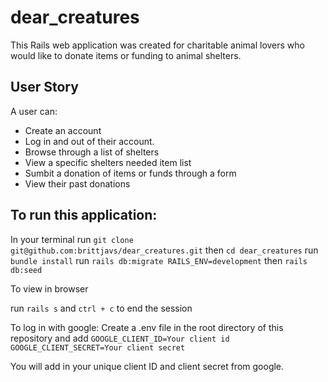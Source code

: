 # dear_creatures
This Rails web application was created for charitable animal lovers who would like to donate items or funding to animal shelters. 

## User Story
A user can: 
* Create an account
* Log in and out of their account. 
* Browse through a list of shelters
* View a specific shelters needed item list
* Sumbit a donation of items or funds through a form
* View their past donations 

## To run this application:
In your terminal
run ```git clone git@github.com:brittjavs/dear_creatures.git``` then ```cd dear_creatures```
run ```bundle install```
run ```rails db:migrate RAILS_ENV=development``` then ```rails db:seed```

To view in browser

run ```rails s```  and ```ctrl + c``` to end the session

To log in with google:
Create a .env file in the root directory of this repository and add 
```GOOGLE_CLIENT_ID=Your client id```
```GOOGLE_CLIENT_SECRET=Your client secret```

You will add in your unique client ID and client secret from google.
